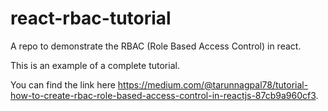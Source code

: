 # react-rbac-tutorial
A repo to demonstrate the RBAC (Role Based Access Control) in react.

This is an example of a complete tutorial. 

You can find the link here https://medium.com/@tarunnagpal78/tutorial-how-to-create-rbac-role-based-access-control-in-reactjs-87cb9a960cf3.
